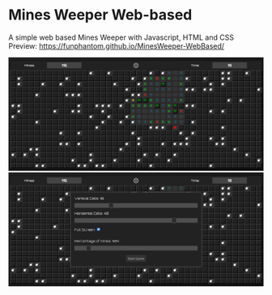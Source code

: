 # Mines Weeper Web-based
A simple web based Mines Weeper with Javascript, HTML and CSS<br/>
Preview: https://funphantom.github.io/MinesWeeper-WebBased/

<img alt="Game Screenshot" src='ScreenShots/Screenshot at 2020-09-29 18-05-47.png' />
<img alt="Game Screenshot" src='ScreenShots/Screenshot at 2020-09-29 18-05-57.png' />
